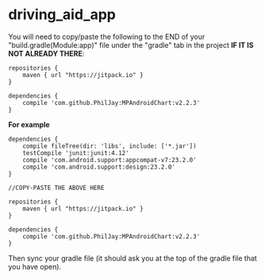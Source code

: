 # driving_aid_app

You will need to copy/paste the following to the END of your "build.gradle(Module:app)" file under the "gradle" tab in the project **IF IT IS NOT ALREADY THERE**:


	repositories {
	    maven { url "https://jitpack.io" }
	}

	dependencies {
	    compile 'com.github.PhilJay:MPAndroidChart:v2.2.3'
	}



**For example**

	dependencies {
	    compile fileTree(dir: 'libs', include: ['*.jar'])
	    testCompile 'junit:junit:4.12'
	    compile 'com.android.support:appcompat-v7:23.2.0'
	    compile 'com.android.support:design:23.2.0'
	}

	//COPY-PASTE THE ABOVE HERE

	repositories {
	    maven { url "https://jitpack.io" }
	}

	dependencies {
	    compile 'com.github.PhilJay:MPAndroidChart:v2.2.3'
	}


Then sync your gradle file (it should ask you at the top of the gradle file that you have open).